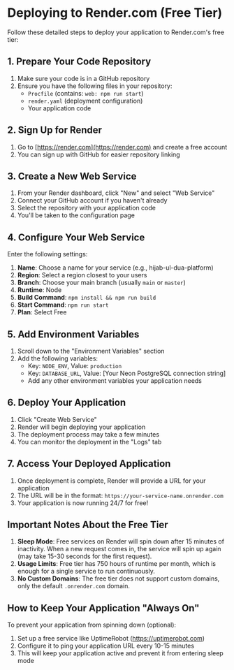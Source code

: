 # Deploying to Render.com (Free Tier)

Follow these detailed steps to deploy your application to Render.com's free tier:

## 1. Prepare Your Code Repository

1. Make sure your code is in a GitHub repository
2. Ensure you have the following files in your repository:
   - `Procfile` (contains: `web: npm run start`)
   - `render.yaml` (deployment configuration)
   - Your application code

## 2. Sign Up for Render

1. Go to [https://render.com](https://render.com) and create a free account
2. You can sign up with GitHub for easier repository linking

## 3. Create a New Web Service

1. From your Render dashboard, click "New" and select "Web Service"
2. Connect your GitHub account if you haven't already
3. Select the repository with your application code
4. You'll be taken to the configuration page

## 4. Configure Your Web Service

Enter the following settings:
1. **Name**: Choose a name for your service (e.g., hijab-ul-dua-platform)
2. **Region**: Select a region closest to your users
3. **Branch**: Choose your main branch (usually `main` or `master`)
4. **Runtime**: Node
5. **Build Command**: `npm install && npm run build`
6. **Start Command**: `npm run start`
7. **Plan**: Select Free

## 5. Add Environment Variables

1. Scroll down to the "Environment Variables" section
2. Add the following variables:
   - Key: `NODE_ENV`, Value: `production`
   - Key: `DATABASE_URL`, Value: [Your Neon PostgreSQL connection string]
   - Add any other environment variables your application needs

## 6. Deploy Your Application

1. Click "Create Web Service"
2. Render will begin deploying your application
3. The deployment process may take a few minutes
4. You can monitor the deployment in the "Logs" tab

## 7. Access Your Deployed Application

1. Once deployment is complete, Render will provide a URL for your application
2. The URL will be in the format: `https://your-service-name.onrender.com`
3. Your application is now running 24/7 for free!

## Important Notes About the Free Tier

1. **Sleep Mode**: Free services on Render will spin down after 15 minutes of inactivity. When a new request comes in, the service will spin up again (may take 15-30 seconds for the first request).
2. **Usage Limits**: Free tier has 750 hours of runtime per month, which is enough for a single service to run continuously.
3. **No Custom Domains**: The free tier does not support custom domains, only the default `.onrender.com` domain.

## How to Keep Your Application "Always On"

To prevent your application from spinning down (optional):
1. Set up a free service like UptimeRobot (https://uptimerobot.com) 
2. Configure it to ping your application URL every 10-15 minutes
3. This will keep your application active and prevent it from entering sleep mode